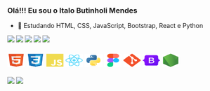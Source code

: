 ###  Olá!!! Eu sou o Italo Butinholi Mendes

- 🌱 Estudando HTML, CSS, JavaScript, Bootstrap, React e Python

![](http://github-profile-summary-cards.vercel.app/api/cards/profile-details?username=ItaloBM&theme=2077)
![](http://github-profile-summary-cards.vercel.app/api/cards/repos-per-language?username=ItaloBM&theme=2077)
![](http://github-profile-summary-cards.vercel.app/api/cards/most-commit-language?username=ItaloBM&theme=2077)
![](http://github-profile-summary-cards.vercel.app/api/cards/stats?username=ItaloBM&theme=2077)
![](http://github-profile-summary-cards.vercel.app/api/cards/productive-time?username=ItaloBM&theme=2077&utcOffset=8)


###

<div><div>  
  <img align="center" alt="ItaloBM-HTML" height="30" width="40" src="https://raw.githubusercontent.com/devicons/devicon/master/icons/html5/html5-original.svg">
  <img align="center" alt="ItaloBM-CSS" height="30" width="40" src="https://raw.githubusercontent.com/devicons/devicon/master/icons/css3/css3-original.svg">
  <img align="center" alt="ItaloBM-Js" height="30" width="40" src="https://raw.githubusercontent.com/devicons/devicon/master/icons/javascript/javascript-plain.svg">
  <img align="center" alt="ItaloBM-React" height="30" width="40" src="https://raw.githubusercontent.com/devicons/devicon/master/icons/react/react-original.svg">
  <img align="center" alt="ItaloBM-Python" height="30" width="40" src="https://raw.githubusercontent.com/devicons/devicon/master/icons/python/python-original.svg">  
  <img align="center" alt="ItaloBM-Figma" height="30" width="40" src="https://raw.githubusercontent.com/devicons/devicon/master/icons/figma/figma-original.svg">
  <img align="center" alt="ItaloBM-Git" height="30" width="40" src="https://raw.githubusercontent.com/devicons/devicon/master/icons/git/git-original.svg">
  <img align="center" alt="ItaloBM-Bootstrap" height="30" width="40" src="https://raw.githubusercontent.com/devicons/devicon/master/icons/bootstrap/bootstrap-original.svg">
  <img align="center" alt="ItaloBM-Node.js" height="30" width="40" src="https://raw.githubusercontent.com/devicons/devicon/master/icons/nodejs/nodejs-original.svg">
</div>

###

<div>
  <a href = "mailto:italobm2011@gmail.com"><img src="https://img.shields.io/badge/-Gmail-%23333?style=for-the-badge&logo=gmail&logoColor=white" target="_blank"></a>
  <a href="https://www.linkedin.com/in/italo-butinholi-mendes/" target="_blank"><img src="https://img.shields.io/badge/-LinkedIn-%230077B5?style=for-the-badge&logo=linkedin&logoColor=white" target="_blank"></a>   
</div>
